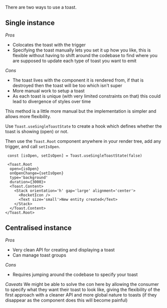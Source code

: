 There are two ways to use a toast.

## Single instance

_Pros_

- Colocates the toast with the trigger
- Specifying the toast manually lets you set it up how you like, this is flexible without having to shift around the codebase to find where you are supposed to update each type of toast you want to emit

_Cons_

- The toast lives with the component it is rendered from, if that is destroyed then the toast will be too which isn't super
- More manual work to setup a toast
- As each toast is unique (with very limited constraints on that) this could lead to divergence of styles over time

This method is a little more manual but the implementation is simpler and allows more flexibility.

Use `Toast.useSingleToastState` to create a hook which defines whether the toast is showing (open) or not.

Then use the `Toast.Root` component anywhere in your render tree, add any trigger, and call `setIsOpen`.

```
 const [isOpen, setIsOpen] = Toast.useSingleToastState(false)

 <Toast.Root
  open={isOpen}
  onOpenChange={setIsOpen}
  type='background'
  duration={3000}>
  <Toast.Content>
    <Stack orientation='h' gap='large' alignment='center'>
      <RocketIcon />
      <Text size='small'>New entity created</Text>
    </Stack>
  </Toast.Content>
</Toast.Root>
```

## Centralised instance

_Pros_

- Very clean API for creating and displaying a toast
- Can manage toast groups

_Cons_

- Requires jumping around the codebase to specify your toast

_Caveats_ We might be able to solve the con here by allowing the consumer to specify what they want their toast to look like, giving the flexibility of the first approach with a cleaner API and more global nature to toasts (if they disappear as the component does this will become painful)
